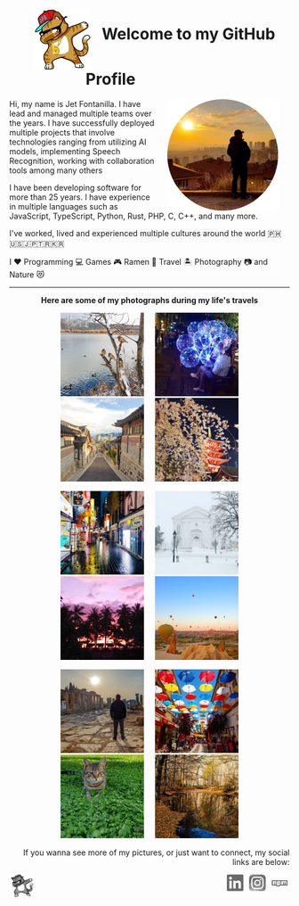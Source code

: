 <h1 align="center"><img width="100" alt="Welcome Dab" src="https://raw.githubusercontent.com/jetfontanilla/jetfontanilla/master/images/dabbing-cat-2.png" align="middle" hspace="20" />Welcome to my GitHub Profile<img width="140" height="1" src="https://raw.githubusercontent.com/jetfontanilla/jetfontanilla/master/images/spacer.gif" /></h1>

<div>
  <img alt="My Profile Pic" src="https://raw.githubusercontent.com/jetfontanilla/jetfontanilla/master/images/me.png" align="right" hspace="20" />
  <p>Hi, my name is Jet Fontanilla. I have lead and managed multiple teams over the years. I have successfully deployed multiple projects that involve technologies ranging from utilizing AI models, implementing Speech Recognition, working with collaboration tools among many others</p>
  <p>I have been developing software for more than 25 years. I have experience in multiple languages such as JavaScript, TypeScript, Python, Rust, PHP, C, C++, and many more.</p>
  <p>I've worked, lived and experienced multiple cultures around the world 🇵🇭🇺🇸🇯🇵🇹🇷🇰🇷</p>
  <p>I ❤️ Programming 💻 Games 🎮 Ramen 🍜 Travel 🏝️ Photography 📷 and Nature 😻</p>
</div>

---

<p align="center"><strong>Here are some of my photographs during my life's travels</strong></p>
<p align="center"><img src="https://raw.githubusercontent.com/jetfontanilla/jetfontanilla/master/images/gallery/1.png" hspace="10" /><img src="https://raw.githubusercontent.com/jetfontanilla/jetfontanilla/master/images/gallery/2.png" hspace="10" /><img src="https://raw.githubusercontent.com/jetfontanilla/jetfontanilla/master/images/gallery/14.png" hspace="10" /><img src="https://raw.githubusercontent.com/jetfontanilla/jetfontanilla/master/images/gallery/9.png" hspace="10" /></p>
<p align="center"><img src="https://raw.githubusercontent.com/jetfontanilla/jetfontanilla/master/images/gallery/15.png" hspace="10" /><img src="https://raw.githubusercontent.com/jetfontanilla/jetfontanilla/master/images/gallery/5.png" hspace="10" /><img src="https://raw.githubusercontent.com/jetfontanilla/jetfontanilla/master/images/gallery/8.png" hspace="10" /><img src="https://raw.githubusercontent.com/jetfontanilla/jetfontanilla/master/images/gallery/7.png" hspace="10" /></p>
<p align="center"><img src="https://raw.githubusercontent.com/jetfontanilla/jetfontanilla/master/images/gallery/12.png" hspace="10" /><img src="https://raw.githubusercontent.com/jetfontanilla/jetfontanilla/master/images/gallery/3.png" hspace="10" /><img src="https://raw.githubusercontent.com/jetfontanilla/jetfontanilla/master/images/gallery/11.png" hspace="10" /><img src="https://raw.githubusercontent.com/jetfontanilla/jetfontanilla/master/images/gallery/10.png" hspace="10" /></p>

<p align="right">If you wanna see more of my pictures, or just want to connect, my social links are below:</p>
<p align="right"><img alt="Cat Dab" src="https://raw.githubusercontent.com/jetfontanilla/jetfontanilla/master/images/dabbing-cat.png" width="40" height="40" hspace="3" align="left" /><a href="https://www.linkedin.com/in/jetfontanilla" target="_blank"><img alt="LinkedIn" src="https://raw.githubusercontent.com/jetfontanilla/jetfontanilla/master/images/linkedin.png" width="30" height="30" hspace="3" /></a>
<a href="https://www.instagram.com/agiwiz/" target="_blank"><img alt="Instagram" src="https://raw.githubusercontent.com/jetfontanilla/jetfontanilla/master/images/instagram.png" width="30" height="30" hspace="3" /></a>
<a href="https://www.npmjs.com/~jetlogs" target="_blank"><img alt="npm" src="https://raw.githubusercontent.com/jetfontanilla/jetfontanilla/master/images/npm.png" width="30" height="30" hspace="3" /></a></p>
